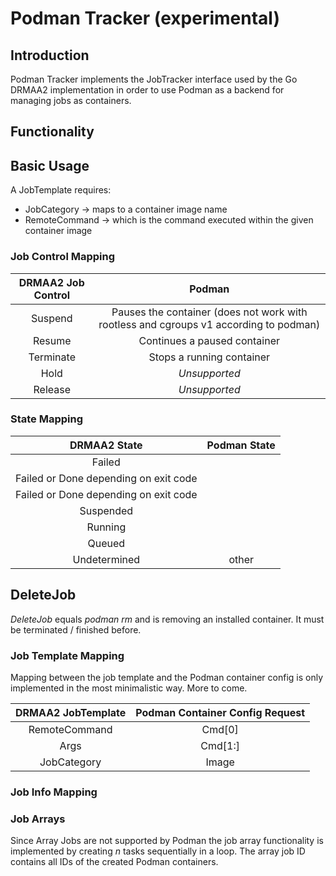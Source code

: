 # Podman Tracker (experimental)

## Introduction

Podman Tracker implements the JobTracker interface used by the Go DRMAA2 implementation
in order to use Podman as a backend for managing jobs as containers. 

## Functionality

## Basic Usage

A JobTemplate requires:
  * JobCategory -> maps to a container image name
  * RemoteCommand -> which is the command executed within the given container image

### Job Control Mapping

| DRMAA2 Job Control | Podman          |
| :-----------------:|:---------------:|
| Suspend            | Pauses the container (does not work with rootless and cgroups v1 according to podman)|
| Resume             | Continues a paused container |
| Terminate          | Stops a running container |
| Hold               | *Unsupported*   |
| Release            | *Unsupported*   |

### State Mapping

| DRMAA2 State                          | Podman State  |
| :------------------------------------:|:-------------:|
| Failed                                |      |
| Failed or Done depending on exit code |         |
| Failed or Done depending on exit code |           |
| Suspended                             |         |
| Running                               |        |
| Queued                                |     |
| Undetermined                          | other         |

## DeleteJob

*DeleteJob* equals *podman rm* and is removing an installed container. It must be terminated / finished before.

### Job Template Mapping

Mapping between the job template and the Podman container config is only implemented
in the most minimalistic way. More to come.

| DRMAA2 JobTemplate   | Podman Container Config Request |
| :-------------------:|:-------------------------------:|
| RemoteCommand        | Cmd[0]                          |
| Args                 | Cmd[1:]                         |
| JobCategory          | Image                           |

### Job Info Mapping

### Job Arrays

Since Array Jobs are not supported by Podman the job array functionality is implemented
by creating _n_ tasks sequentially in a loop. The array job ID contains all IDs of the
created Podman containers.


